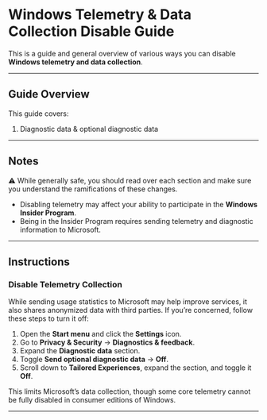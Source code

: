 # Windows Telemetry & Data Collection Disable Guide

This is a guide and general overview of various ways you can disable **Windows telemetry and data collection**.  

---

## Guide Overview
This guide covers:  
1. Diagnostic data & optional diagnostic data  

---

## Notes
⚠️ While generally safe, you should read over each section and make sure you understand the ramifications of these changes.  

- Disabling telemetry may affect your ability to participate in the **Windows Insider Program**.  
- Being in the Insider Program requires sending telemetry and diagnostic information to Microsoft.  

---

## Instructions

### Disable Telemetry Collection
While sending usage statistics to Microsoft may help improve services, it also shares anonymized data with third parties. If you’re concerned, follow these steps to turn it off:  

1. Open the **Start menu** and click the **Settings** icon.  
2. Go to **Privacy & Security** → **Diagnostics & feedback**.  
3. Expand the **Diagnostic data** section.  
4. Toggle **Send optional diagnostic data** → **Off**.  
5. Scroll down to **Tailored Experiences**, expand the section, and toggle it **Off**.  

This limits Microsoft’s data collection, though some core telemetry cannot be fully disabled in consumer editions of Windows.  

---
